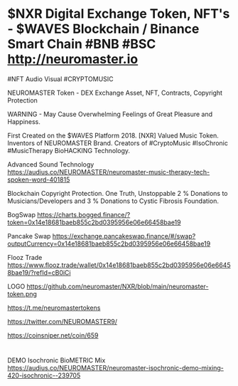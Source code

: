 # $NXR Digital Exchange Token, NFT's - $WAVES Blockchain / Binance Smart Chain #BNB #BSC http://neuromaster.io 

#NFT Audio Visual #CRYPTOMUSIC

NEUROMASTER Token - DEX Exchange Asset, NFT, Contracts, Copyright Protection

WARNING - May Cause Overwhelming Feelings of Great Pleasure and Happiness.

First Created on the $WAVES Platform 2018. [NXR] Valued Music Token.
Inventors of NEUROMASTER Brand. 
Creators of #CryptoMusic #IsoChronic #MusicTherapy BioHACKING Technology. 

Advanced Sound Technology https://audius.co/NEUROMASTER/neuromaster-music-therapy-tech-spoken-word-401815

Blockchain Copyright Protection. One Truth, Unstoppable 
2 % Donations to Musicians/Developers and 3 % Donations to Cystic Fibrosis Foundation.


BogSwap        https://charts.bogged.finance/?token=0x14e18681baeb855c2bd0395956e06e66458bae19

Pancake Swap   https://exchange.pancakeswap.finance/#/swap?outputCurrency=0x14e18681baeb855c2bd0395956e06e66458bae19

Flooz Trade    https://www.flooz.trade/wallet/0x14e18681baeb855c2bd0395956e06e66458bae19/?refId=cB0iCi




LOGO https://github.com/neuromaster/NXR/blob/main/neuromaster-token.png


https://t.me/neuromastertokens


https://twitter.com/NEUROMASTER9/


https://coinsniper.net/coin/659

#

DEMO Isochronic BioMETRIC Mix https://audius.co/NEUROMASTER/neuromaster-isochronic-demo-mixing-420-isochronic--239705
